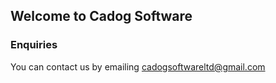 ## Welcome to Cadog Software

### Enquiries

You can contact us by emailing cadogsoftwareltd@gmail.com
